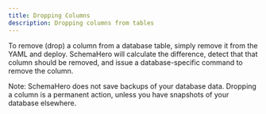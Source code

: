 ```yaml
---
title: Dropping Columns
description: Dropping columns from tables
---
```


To remove (drop) a column from a database table, simply remove it from the YAML and deploy. 
SchemaHero will calculate the difference, detect that that column should be removed, and issue a database-specific command to remove the column.

Note: SchemaHero does not save backups of your database data. 
Dropping a column is a permanent action, unless you have snapshots of your database elsewhere.
